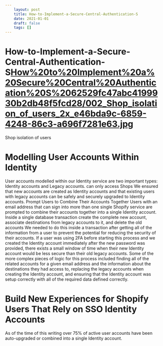 ```yaml
---
 	layout: post
 	title: How-to-Implement-a-Secure-Central-Authentication-S
 	date: 2021-01-01
 	draft: false
 	tags: []
---
```


# How-to-Implement-a-Secure-Central-Authentication-S[How%20to%20Implement%20a%20Secure%20Central%20Authentication%20S%2062529fc47abc4199930b2db48f5fcd28/002_Shop_isolation_of_users_2x_e46bda9c-6859-4248-86c3-a696f7281e63.jpg](How%20to%20Implement%20a%20Secure%20Central%20Authentication%20S%2062529fc47abc4199930b2db48f5fcd28/002_Shop_isolation_of_users_2x_e46bda9c-6859-4248-86c3-a696f7281e63.jpg)
Shop isolation of users
# Modelling User Accounts Within Identity
User accounts modelled within our Identity service are two important types: Identity accounts and Legacy accounts.
can only access Shops
We ensured that new accounts are created as Identity accounts and that existing users with legacy accounts can be safely and securely upgraded to Identity accounts.
Prompt Users to Combine Their Accounts Together
Users with an email address that can sign into more than one single Shopify service are prompted to combine their accounts together into a single Identity account.
Inside a single database transaction create the complete new account, associate destinations from legacy accounts to it, and delete the old accounts
We needed to do this inside a transaction after getting all of the information from a user to prevent the potential for reducing the security of their accounts.
If a user was using 2FA before starting this process and we created the Identity account immediately after the new password was provided, there exists a small window of time when their new Identity account would be less secure than their old legacy accounts.
Some of the more complex pieces of logic for this process included finding all of the related accounts for a given email address and the information about the destinations they had access to, replacing the legacy accounts when creating the Identity account, and ensuring that the Identity account was setup correctly with all of the required data defined correctly.
# Build New Experiences for Shopify Users That Rely on SSO Identity Accounts
As of the time of this writing over 75% of active user accounts have been auto-upgraded or combined into a single Identity account.
